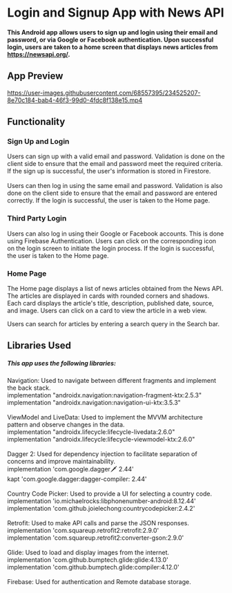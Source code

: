 # Login and Signup App with News API
#### This Android app allows users to sign up and login using their email and password, or via Google or Facebook authentication. Upon successful login, users are taken to a home screen that displays news articles from https://newsapi.org/.
## App Preview
https://user-images.githubusercontent.com/68557395/234525207-8e70c184-bab4-46f3-99d0-4fdc8f138e15.mp4
## Functionality
### Sign Up and Login
Users can sign up with a valid email and password. Validation is done on the client side to ensure that the email and password meet the required criteria. If the sign up is successful, the user's information is stored in Firestore.<br><br>
Users can then log in using the same email and password. Validation is also done on the client side to ensure that the email and password are entered correctly. If the login is successful, the user is taken to the Home page.<br>
### Third Party Login
Users can also log in using their Google or Facebook accounts. This is done using Firebase Authentication. Users can click on the corresponding icon on the login screen to initiate the login process. If the login is successful, the user is taken to the Home page.

### Home Page
The Home page displays a list of news articles obtained from the News API. The articles are displayed in cards with rounded corners and shadows. Each card displays the article's title, description, published date, source, and image. Users can click on a card to view the article in a web view.

Users can search for articles by entering a search query in the Search bar.

## Libraries Used
##### This app uses the following libraries:
Navigation: Used to navigate between different fragments and implement the back stack.<br>
implementation "androidx.navigation:navigation-fragment-ktx:2.5.3"<br>
implementation "androidx.navigation:navigation-ui-ktx:3.5.3"<br><br>
ViewModel and LiveData: Used to implement the MVVM architecture pattern and observe changes in the data. <br>
implementation "androidx.lifecycle:lifecycle-livedata:2.6.0"<br>
implementation "androidx.lifecycle:lifecycle-viewmodel-ktx:2.6.0"<br><br>
Dagger 2: Used for dependency injection to facilitate separation of concerns and improve maintainability. <br>
implementation 'com.google.dagger:dagger: 2.44'<br>
kapt 'com.google.dagger:dagger-compiler: 2.44'<br><br>
Country Code Picker: Used to provide a UI for selecting a country code. <br>
implementation 'io.michaelrocks:libphonenumber-android:8.12.44'<br>
implementation 'com.github.joielechong:countrycodepicker:2.4.2'<br><br>
Retrofit: Used to make API calls and parse the JSON responses.<br>
implementation 'com.squareup.retrofit2:retrofit:2.9.0'<br>
implementation 'com.squareup.retrofit2:converter-gson:2.9.0'<br><br>
Glide: Used to load and display images from the internet.<br>
implementation 'com.github.bumptech.glide:glide:4.13.0'<br>
implementation 'com.github.bumptech.glide:compiler:4.12.0'<br><br>
Firebase: Used for authentication and Remote database storage.
